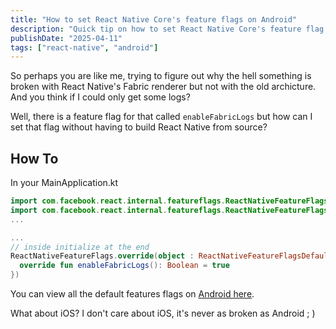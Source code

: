 ```yaml
---
title: "How to set React Native Core's feature flags on Android"
description: "Quick tip on how to set React Native Core's feature flag without building from source"
publishDate: "2025-04-11"
tags: ["react-native", "android"]
---
```


So perhaps you are like me, trying to figure out why the hell something is
broken with React Native's Fabric renderer but not with the old archicture. And
you think if I could only get some logs?

Well, there is a feature flag for that
called `enableFabricLogs` but how can I set that flag without having to build
React Native from source?

## How To

In your MainApplication.kt

```kotlin
import com.facebook.react.internal.featureflags.ReactNativeFeatureFlags
import com.facebook.react.internal.featureflags.ReactNativeFeatureFlagsDefaults
...

...
// inside initialize at the end
ReactNativeFeatureFlags.override(object : ReactNativeFeatureFlagsDefaults() {
  override fun enableFabricLogs(): Boolean = true
})

```

You can view all the default features flags on [Android here](https://github.com/facebook/react-native/blob/c50f3e5f668887bfb0c7080155c066a4fdcc092c/packages/react-native/ReactAndroid/src/main/java/com/facebook/react/internal/featureflags/ReactNativeFeatureFlagsDefaults.kt#L22).

What about iOS? I don't care about iOS, it's never as broken as Android ; )

